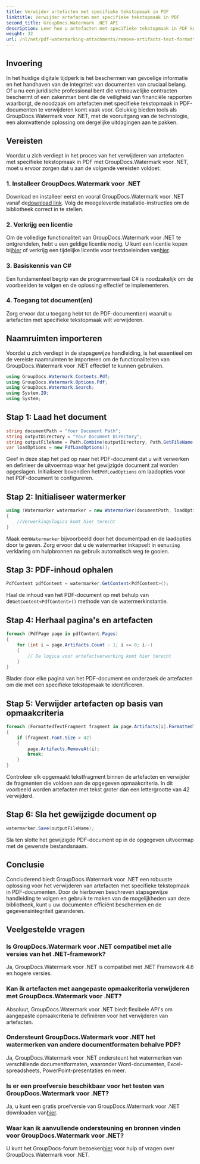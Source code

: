 ```yaml
---
title: Verwijder artefacten met specifieke tekstopmaak in PDF
linktitle: Verwijder artefacten met specifieke tekstopmaak in PDF
second_title: GroupDocs.Watermark .NET API
description: Leer hoe u artefacten met specifieke tekstopmaak in PDF kunt verwijderen met GroupDocs voor .NET. Volg onze stapsgewijze handleiding.
weight: 32
url: /nl/net/pdf-watermarking-attachments/remove-artifacts-text-formatting-pdf/
---
```

## Invoering
In het huidige digitale tijdperk is het beschermen van gevoelige informatie en het handhaven van de integriteit van documenten van cruciaal belang. Of u nu een juridische professional bent die vertrouwelijke contracten beschermt of een zakenman bent die de veiligheid van financiële rapporten waarborgt, de noodzaak om artefacten met specifieke tekstopmaak in PDF-documenten te verwijderen komt vaak voor. Gelukkig bieden tools als GroupDocs.Watermark voor .NET, met de vooruitgang van de technologie, een alomvattende oplossing om dergelijke uitdagingen aan te pakken.
## Vereisten
Voordat u zich verdiept in het proces van het verwijderen van artefacten met specifieke tekstopmaak in PDF met GroupDocs.Watermark voor .NET, moet u ervoor zorgen dat u aan de volgende vereisten voldoet:
### 1. Installeer GroupDocs.Watermark voor .NET
 Download en installeer eerst en vooral GroupDocs.Watermark voor .NET vanaf de[download link](https://releases.groupdocs.com/Watermark/net/). Volg de meegeleverde installatie-instructies om de bibliotheek correct in te stellen.
### 2. Verkrijg een licentie
Om de volledige functionaliteit van GroupDocs.Watermark voor .NET te ontgrendelen, hebt u een geldige licentie nodig. U kunt een licentie kopen bij[hier](https://purchase.groupdocs.com/buy) of verkrijg een tijdelijke licentie voor testdoeleinden van[hier](https://purchase.groupdocs.com/temporary-license/).
### 3. Basiskennis van C#
Een fundamenteel begrip van de programmeertaal C# is noodzakelijk om de voorbeelden te volgen en de oplossing effectief te implementeren.
### 4. Toegang tot document(en)
Zorg ervoor dat u toegang hebt tot de PDF-document(en) waaruit u artefacten met specifieke tekstopmaak wilt verwijderen.

## Naamruimten importeren
Voordat u zich verdiept in de stapsgewijze handleiding, is het essentieel om de vereiste naamruimten te importeren om de functionaliteiten van GroupDocs.Watermark voor .NET effectief te kunnen gebruiken.
```csharp
using GroupDocs.Watermark.Contents.Pdf;
using GroupDocs.Watermark.Options.Pdf;
using GroupDocs.Watermark.Search;
using System.IO;
using System;
```
## Stap 1: Laad het document
```csharp
string documentPath = "Your Document Path";
string outputDirectory = "Your Document Directory";
string outputFileName = Path.Combine(outputDirectory, Path.GetFileName(documentPath));
var loadOptions = new PdfLoadOptions();
```
 Geef in deze stap het pad op naar het PDF-document dat u wilt verwerken en definieer de uitvoermap waar het gewijzigde document zal worden opgeslagen. Initialiseer bovendien het`PdfLoadOptions` om laadopties voor het PDF-document te configureren.
## Stap 2: Initialiseer watermerker
```csharp
using (Watermarker watermarker = new Watermarker(documentPath, loadOptions))
{
    //Verwerkingslogica komt hier terecht
}
```
 Maak een`Watermarker` bijvoorbeeld door het documentpad en de laadopties door te geven. Zorg ervoor dat u de watermarker inkapselt in een`using` verklaring om hulpbronnen na gebruik automatisch weg te gooien.
## Stap 3: PDF-inhoud ophalen
```csharp
PdfContent pdfContent = watermarker.GetContent<PdfContent>();
```
 Haal de inhoud van het PDF-document op met behulp van de`GetContent<PdfContent>()` methode van de watermerkinstantie.
## Stap 4: Herhaal pagina's en artefacten
```csharp
foreach (PdfPage page in pdfContent.Pages)
{
    for (int i = page.Artifacts.Count - 1; i >= 0; i--)
    {
        // De logica voor artefactverwerking komt hier terecht
    }
}
```
Blader door elke pagina van het PDF-document en onderzoek de artefacten om die met een specifieke tekstopmaak te identificeren.
## Stap 5: Verwijder artefacten op basis van opmaakcriteria
```csharp
foreach (FormattedTextFragment fragment in page.Artifacts[i].FormattedTextFragments)
{
    if (fragment.Font.Size > 42)
    {
        page.Artifacts.RemoveAt(i);
        break;
    }
}
```
Controleer elk opgemaakt tekstfragment binnen de artefacten en verwijder de fragmenten die voldoen aan de opgegeven opmaakcriteria. In dit voorbeeld worden artefacten met tekst groter dan een lettergrootte van 42 verwijderd.
## Stap 6: Sla het gewijzigde document op
```csharp
watermarker.Save(outputFileName);
```
Sla ten slotte het gewijzigde PDF-document op in de opgegeven uitvoermap met de gewenste bestandsnaam.

## Conclusie
Concluderend biedt GroupDocs.Watermark voor .NET een robuuste oplossing voor het verwijderen van artefacten met specifieke tekstopmaak in PDF-documenten. Door de hierboven beschreven stapsgewijze handleiding te volgen en gebruik te maken van de mogelijkheden van deze bibliotheek, kunt u uw documenten efficiënt beschermen en de gegevensintegriteit garanderen.
## Veelgestelde vragen
### Is GroupDocs.Watermark voor .NET compatibel met alle versies van het .NET-framework?
Ja, GroupDocs.Watermark voor .NET is compatibel met .NET Framework 4.6 en hogere versies.
### Kan ik artefacten met aangepaste opmaakcriteria verwijderen met GroupDocs.Watermark voor .NET?
Absoluut, GroupDocs.Watermark voor .NET biedt flexibele API's om aangepaste opmaakcriteria te definiëren voor het verwijderen van artefacten.
### Ondersteunt GroupDocs.Watermark voor .NET het watermerken van andere documentformaten behalve PDF?
Ja, GroupDocs.Watermark voor .NET ondersteunt het watermerken van verschillende documentformaten, waaronder Word-documenten, Excel-spreadsheets, PowerPoint-presentaties en meer.
### Is er een proefversie beschikbaar voor het testen van GroupDocs.Watermark voor .NET?
 Ja, u kunt een gratis proefversie van GroupDocs.Watermark voor .NET downloaden van[hier](https://releases.groupdocs.com/).
### Waar kan ik aanvullende ondersteuning en bronnen vinden voor GroupDocs.Watermark voor .NET?
 U kunt het GroupDocs-forum bezoeken[hier](https://forum.groupdocs.com/c/watermark/19) voor hulp of vragen over GroupDocs.Watermark voor .NET.